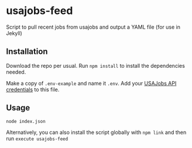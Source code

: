 # usajobs-feed
Script to pull recent jobs from usajobs and output a YAML file (for use in Jekyll)

## Installation

Download the repo per usual. Run `npm install` to install the dependencies needed.

Make a copy of `.env-example` and name it `.env`. Add your [USAJobs API credentials](https://developer.usajobs.gov/APIRequest/) to this file.

## Usage

`node index.json`

Alternatively, you can also install the script globally with `npm link` and then run `execute usajobs-feed`